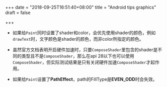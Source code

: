 +++
date = "2018-09-25T16:51:40+08:00"
title = "Android tips graphics"
draft = false

+++

* 如果给`Paint`同时设置了shader和color，会优先使用shader的颜色，例如`drawText`时，文字颜色是shader的颜色，而非color所指定的颜色。

* 虽然官方文档表明开启硬件加速时，只要`ComposeShader`里包含的shader是不同的类型且不是`ComposeShader`，那么在api 28以下也可以使用`ComposeShader`，但实际测试结果是只有关闭硬件加速`ComposeShader`才起作用。

* 如果给`Paint`设置了**PathEffect**，path的FillType是**EVEN_ODD**时会失效。
